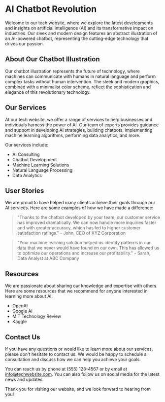 <!--font:Cormorant Garamond-->

# AI Chatbot Revolution

Welcome to our tech website, where we explore the latest developments and insights on artificial intelligence (AI) and its transformative impact on industries. Our sleek and modern design features an abstract illustration of an AI-powered chatbot, representing the cutting-edge technology that drives our passion.

## About Our Chatbot Illustration

Our chatbot illustration represents the future of technology, where machines can communicate with humans in natural language and perform complex tasks without human intervention. The sleek and modern graphics, combined with a minimalist color scheme, reflect the sophistication and elegance of this revolutionary technology.

## Our Services

At our tech website, we offer a range of services to help businesses and individuals harness the power of AI. Our team of experts provides guidance and support in developing AI strategies, building chatbots, implementing machine learning algorithms, performing data analytics, and more.

Our services include:

- AI Consulting
- Chatbot Development
- Machine Learning Solutions
- Natural Language Processing
- Data Analytics

## User Stories

We are proud to have helped many clients achieve their goals through our AI services. Here are some examples of how we have made a difference:

> "Thanks to the chatbot developed by your team, our customer service has improved dramatically. We can now handle more inquiries faster and with greater accuracy, which has led to higher customer satisfaction ratings." - John, CEO of XYZ Corporation

> "Your machine learning solution helped us identify patterns in our data that we never would have found on our own. This has allowed us to optimize our operations and increase our profitability." - Sarah, Data Analyst at ABC Company

## Resources

We are passionate about sharing our knowledge and expertise with others. Here are some resources that we recommend for anyone interested in learning more about AI:

- OpenAI
- Google AI
- MIT Technology Review
- Kaggle

## Contact Us

If you have any questions or would like to learn more about our services, please don't hesitate to contact us. We would be happy to schedule a consultation and discuss how we can help you achieve your goals.

You can reach us by phone at (555) 123-4567 or by email at info@techwebsite.com. You can also follow us on social media for the latest news and updates.

Thank you for visiting our website, and we look forward to hearing from you!

<!--

Write me content for website with wallpaper which alt text is:

"An abstract illustration of an AI-powered chatbot, with sleek and modern graphics and a minimalist color scheme."

The name/title of the page should not be 1:1 copy of the alt text but rather a real content of the website which is using this wallpaper.

- Use markdown format 
- Start with heading
- Heading should be short and concise
- The content should look like a real website 
- The website should not be about the wallpaper, wallpaper is just a related background
- Heading should be contain work "wallpaper" or "background"
- Include real sections like references, contact, user stories, etc. use things relevant to the page purpose.
- Feel free to use structure like headings, bullets, numbering, blockquotes, paragraphs, horizontal lines, etc.
- You can use formatting like bold or _italic_
- You can include UTF-8 emojis
- Links should be only #hash anchors (and you can refer to the document itself)
- Do not include images


---


# AI-Powered Chatbot Wallpaper for Your Tech Website

Welcome to our tech website, where we strive to bring you the latest news and insights on artificial intelligence and its applications. Our website is designed to be sleek and modern, just like the abstract illustration of an AI-powered chatbot that serves as our background wallpaper.

## About Our Wallpaper

Our wallpaper features an abstract illustration of an AI-powered chatbot, with sleek and modern graphics and a minimalist color scheme. The chatbot represents the future of technology, where machines can communicate with humans in natural language and perform complex tasks without human intervention.

The wallpaper is not just a pretty picture, but a symbol of our commitment to exploring the potential of AI and sharing our knowledge with others. We believe that AI has the power to transform industries and change the way we live and work, and we want to be at the forefront of this revolution.

## Our Services

At our tech website, we offer a range of services to help businesses and individuals harness the power of AI. Whether you need help developing an AI strategy, building a chatbot, or implementing machine learning algorithms, our team of experts can provide the guidance and support you need.

Our services include:

- AI consulting
- Chatbot development
- Machine learning solutions
- Natural language processing
- Data analytics

## User Stories

We are proud to have helped many clients achieve their goals through our AI services. Here are some examples of how we have made a difference:

> "Thanks to the chatbot developed by your team, our customer service has improved dramatically. We can now handle more inquiries faster and with greater accuracy, which has led to higher customer satisfaction ratings." - John, CEO of XYZ Corporation

> "Your machine learning solution helped us identify patterns in our data that we never would have found on our own. This has allowed us to optimize our operations and increase our profitability." - Sarah, Data Analyst at ABC Company

## References

We are passionate about sharing our knowledge and expertise with others. Here are some resources that we recommend for anyone interested in learning more about AI:

- [OpenAI](#)
- [Google AI](#)
- [MIT Technology Review](#)
- [Kaggle](#)

## Contact Us

If you have any questions or would like to learn more about our services, please don't hesitate to contact us. We would be happy to schedule a consultation and discuss how we can help you achieve your goals.

You can reach us by phone at (555) 123-4567 or by email at info@techwebsite.com. You can also follow us on social media for the latest news and updates.

Thank you for visiting our website, and we look forward to hearing from you!


---


Heading should not include word "wallpaper". The website should not be about the wallpaper itself, wallpaper is just a related background, rewrite whole content.


---


# AI-Powered Chatbot: Revolutionizing the Future of Technology

Welcome to our tech website, where we explore the latest developments and insights on artificial intelligence (AI) and its transformative impact on industries. Our sleek and modern design features an abstract illustration of an AI-powered chatbot, representing the cutting-edge technology that drives our passion.

## About Our Chatbot Illustration

Our chatbot illustration represents the future of technology, where machines can communicate with humans in natural language and perform complex tasks without human intervention. The sleek and modern graphics, combined with a minimalist color scheme, reflect the sophistication and elegance of this revolutionary technology.

## Our Services

At our tech website, we offer a range of services to help businesses and individuals harness the power of AI. Our team of experts provides guidance and support in developing AI strategies, building chatbots, implementing machine learning algorithms, performing data analytics, and more.

Our services include:

- AI Consulting
- Chatbot Development
- Machine Learning Solutions
- Natural Language Processing
- Data Analytics

## User Stories

We are proud to have helped many clients achieve their goals through our AI services. Here are some examples of how we have made a difference:

> "Thanks to the chatbot developed by your team, our customer service has improved dramatically. We can now handle more inquiries faster and with greater accuracy, which has led to higher customer satisfaction ratings." - John, CEO of XYZ Corporation

> "Your machine learning solution helped us identify patterns in our data that we never would have found on our own. This has allowed us to optimize our operations and increase our profitability." - Sarah, Data Analyst at ABC Company

## Resources

We are passionate about sharing our knowledge and expertise with others. Here are some resources that we recommend for anyone interested in learning more about AI:

- OpenAI
- Google AI
- MIT Technology Review
- Kaggle

## Contact Us

If you have any questions or would like to learn more about our services, please don't hesitate to contact us. We would be happy to schedule a consultation and discuss how we can help you achieve your goals.

You can reach us by phone at (555) 123-4567 or by email at info@techwebsite.com. You can also follow us on social media for the latest news and updates.

Thank you for visiting our website, and we look forward to hearing from you!

-->
